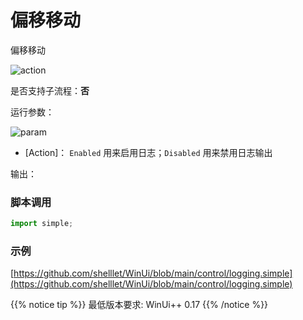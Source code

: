 # 偏移移动 
偏移移动


![action](./images/2022-12-26_163737.png 'size=90%')


是否支持子流程：**否**


运行参数：

![param](./images/2022-12-26_163807.png 'size=90%')

* [Action]： `Enabled` 用来启用日志；`Disabled` 用来禁用日志输出

输出：


### 脚本调用

```python
import simple;

```

### 示例

[https://github.com/shelllet/WinUi/blob/main/control/logging.simple](https://github.com/shelllet/WinUi/blob/main/control/logging.simple)


{{% notice tip %}}
最低版本要求: WinUi++ 0.17
{{% /notice %}}
